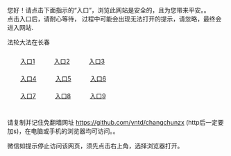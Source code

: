 您好！请点击下面指示的“入口”，浏览此网站是安全的，且为您带来平安。。 <br/>
点击入口后，请耐心等待， 过程中可能会出现无法打开的提示，请忽略，最终会进入网站. </br>

法轮大法在长春<br/>
<div style="padding:10px"><a style="margin:20px" target="_blank" href="https://d1bjww5nxr5fk8.cloudfront.net/2Qpsp?fybqzt" id="ccLink1" rel="nofollow">入口1</a> <a target="_blank" style="margin:20px" href="https://d3vsvuo5r9vb4z.cloudfront.net/2Qpsp?dyjmx" id="ccLink2" rel="nofollow">入口2</a> <a style="margin:20px" target="_blank" href="https://d2edfvy6xo2430.cloudfront.net/2Qpsp?cccfru" id="ccLink3" rel="nofollow">入口3</a></div>

<div style="padding:10px" ><a style="margin:20px" target="_blank" href="https://d1bjww5nxr5fk8.cloudfront.net/2Qpsp?fybqzt" id="ccLink4" rel="nofollow">入口4</a> <a style="margin:20px" href="https://d3vsvuo5r9vb4z.cloudfront.net/2Qpsp?dyjmx" target="_blank" id="ccLink5" rel="nofollow">入口5</a> <a style="margin:20px" href="https://d2edfvy6xo2430.cloudfront.net/2Qpsp?cccfru" target="_blank" id="ccLink6" rel="nofollow">入口6</a></div>

<div style="padding:10px"><a style="margin:20px" target="_blank" href="https://d1bjww5nxr5fk8.cloudfront.net/2Qpsp?fybqzt" id="ccLink7" rel="nofollow">入口7</a> <a style="margin:20px" href="https://d3vsvuo5r9vb4z.cloudfront.net/2Qpsp?dyjmx" target="_blank" id="ccLink8" rel="nofollow">入口8</a> <a style="margin:20px" target="_blank" href="https://d2edfvy6xo2430.cloudfront.net/2Qpsp?cccfru" id="ccLink9" rel="nofollow">入口9</a></div>

<br/>



请复制并记住免翻墙网址 https://github.com/yntd/changchunzx (http后一定要加s)，在电脑或手机的浏览器均可访问。。<br/>

微信如提示停止访问该网页，须先点击右上角，选择浏览器打开。
